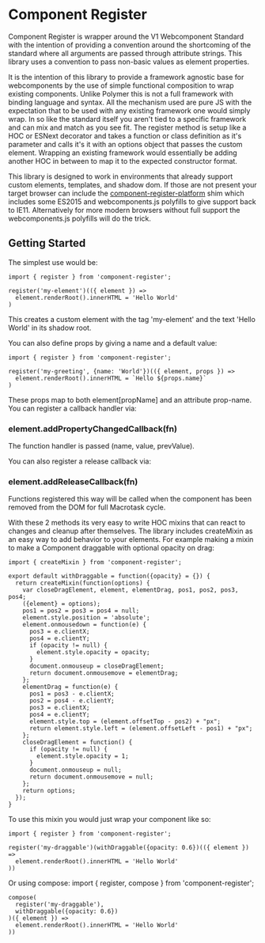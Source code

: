 # Component Register

Component Register is wrapper around the V1 Webcomponent Standard with the intention of providing a convention around the shortcoming of the standard where all arguments are passed through attribute strings. This library uses a convention to pass non-basic values as element properties.

It is the intention of this library to provide a framework agnostic base for webcomponents by the use of simple functional composition to wrap existing components.  Unlike Polymer this is not a full framework with binding language and syntax.  All the mechanism used are pure JS with the expectation that to be used with any existing framework one would simply wrap. In so like the standard itself you aren't tied to a specific framework and can mix and match as you see fit. The register method is setup like a HOC or ESNext decorator and takes a function or class definition as it's parameter and calls it's it with an options object that passes the custom element. Wrapping an existing framework would essentially be adding another HOC in between to map it to the expected constructor format.

This library is designed to work in environments that already support custom elements, templates, and shadow dom. If those are not present your target browser can include the [component-register-platform](https://github.com/ryansolid/component-register-platform) shim which includes some ES2015 and webcomponents.js polyfills to give support back to IE11. Alternatively for more modern browsers without full support the webcomponents.js polyfills will do the trick.

## Getting Started

The simplest use would be:

    import { register } from 'component-register';

    register('my-element')(({ element }) =>
      element.renderRoot().innerHTML = 'Hello World'
    )

This creates a custom element with the tag 'my-element' and the text 'Hello World' in its shadow root.

You can also define props by giving a name and a default value:

    import { register } from 'component-register';

    register('my-greeting', {name: 'World'})(({ element, props }) =>
      element.renderRoot().innerHTML = `Hello ${props.name}`
    )

These props map to both element[propName] and an attribute prop-name. You can register a callback handler via:

### element.addPropertyChangedCallback(fn)

The function handler is passed (name, value, prevValue).

You can also register a release callback via:

### element.addReleaseCallback(fn)

Functions registered this way will be called when the component has been removed from the DOM for full Macrotask cycle.

With these 2 methods its very easy to write HOC mixins that can react to changes and cleanup after themselves. The library includes createMixin as an easy way to add behavior to your elements. For example making a mixin to make a Component draggable with optional opacity on drag:

    import { createMixin } from 'component-register';

    export default withDraggable = function({opacity} = {}) {
      return createMixin(function(options) {
        var closeDragElement, element, elementDrag, pos1, pos2, pos3, pos4;
        ({element} = options);
        pos1 = pos2 = pos3 = pos4 = null;
        element.style.position = 'absolute';
        element.onmousedown = function(e) {
          pos3 = e.clientX;
          pos4 = e.clientY;
          if (opacity != null) {
            element.style.opacity = opacity;
          }
          document.onmouseup = closeDragElement;
          return document.onmousemove = elementDrag;
        };
        elementDrag = function(e) {
          pos1 = pos3 - e.clientX;
          pos2 = pos4 - e.clientY;
          pos3 = e.clientX;
          pos4 = e.clientY;
          element.style.top = (element.offsetTop - pos2) + "px";
          return element.style.left = (element.offsetLeft - pos1) + "px";
        };
        closeDragElement = function() {
          if (opacity != null) {
            element.style.opacity = 1;
          }
          document.onmouseup = null;
          return document.onmousemove = null;
        };
        return options;
      });
    }

To use this mixin you would just wrap your component like so:

    import { register } from 'component-register';

    register('my-draggable')(withDraggable({opacity: 0.6})(({ element }) =>
      element.renderRoot().innerHTML = 'Hello World'
    ))

Or using compose:
    import { register, compose } from 'component-register';

    compose(
      register('my-draggable'),
      withDraggable({opacity: 0.6})
    )({ element }) =>
      element.renderRoot().innerHTML = 'Hello World'
    ))
